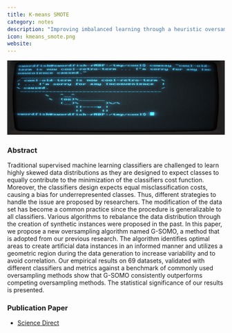```yaml
---
title: K-means SMOTE
category: notes
description: "Improving imbalanced learning through a heuristic oversampling method based on k-means and SMOTE."
icon: kmeans_smote.png
website: 
---
```




<img src="/assets/images/main_images/terminal.png" class="img-fluid" alt="Markdown in the Bear Markdown app">



### Abstract

Traditional supervised machine learning classifiers are challenged to learn highly skewed data distributions as they are designed to expect classes to equally contribute to the minimization of the classifiers cost function. Moreover, the classifiers design expects equal misclassification costs, causing a bias for underrepresented classes. Thus, different strategies to handle the issue are proposed by researchers. The modification of the data set has become a common practice since the procedure is generalizable to all classifiers. Various algorithms to rebalance the data distribution through the creation of synthetic instances were proposed in the past. In this paper, we propose a new oversampling algorithm named G-SOMO, a method that is adopted from our previous research. The algorithm identifies optimal areas to create artificial data instances in an informed manner and utilizes a geometric region during the data generation to increase variability and to avoid correlation. Our empirical results on 69 datasets, validated with different classifiers and metrics against a benchmark of commonly used oversampling methods show that G-SOMO consistently outperforms competing oversampling methods. The statistical significance of our results is presented.




### Publication Paper

- [Science Direct](https://www.sciencedirect.com/science/article/pii/S0020025518304997)
